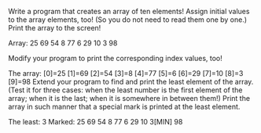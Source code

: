 Write a program that creates an array of ten elements! Assign initial values to the array elements, too! (So you do not need to read them one by one.) Print the array to the screen!

Array: 25 69 54 8 77 6 29 10 3 98

Modify your program to print the corresponding index values, too!

The array: [0]=25 [1]=69 [2]=54 [3]=8 [4]=77 [5]=6 [6]=29 [7]=10 [8]=3 [9]=98
Extend your program to find and print the least element of the array. (Test it for three cases: when the least number is the first element of the array; when it is the last; when it is somewhere in between them!) Print the array in such manner that a special mark is printed at the least element.

The least: 3
Marked: 25 69 54 8 77 6 29 10 3[MIN] 98
